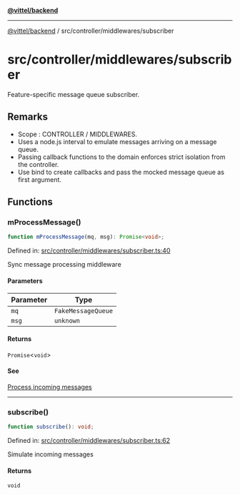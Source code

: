 [**@vittel/backend**](../../../README.md)

***

[@vittel/backend](../../../README.md) / src/controller/middlewares/subscriber

# src/controller/middlewares/subscriber

Feature-specific message queue subscriber.

## Remarks

- Scope : CONTROLLER / MIDDLEWARES.
- Uses a node.js interval to emulate messages arriving on a message queue.
- Passing callback functions to the domain enforces strict isolation from the controller.
- Use bind to create callbacks and pass the mocked message queue as first argument.

## Functions

### mProcessMessage()

```ts
function mProcessMessage(mq, msg): Promise<void>;
```

Defined in: [src/controller/middlewares/subscriber.ts:40](https://github.com/mulekick/vittel/blob/fd6f7ece7df6639cbc3c099ded62d635ce6ae274/packages/backend/src/controller/middlewares/subscriber.ts#L40)

Sync message processing middleware

#### Parameters

| Parameter | Type |
| ------ | ------ |
| `mq` | `FakeMessageQueue` |
| `msg` | `unknown` |

#### Returns

`Promise`\<`void`\>

#### See

[Process incoming messages](../../domain/transactions/messages.md#processfakeevent)

***

### subscribe()

```ts
function subscribe(): void;
```

Defined in: [src/controller/middlewares/subscriber.ts:62](https://github.com/mulekick/vittel/blob/fd6f7ece7df6639cbc3c099ded62d635ce6ae274/packages/backend/src/controller/middlewares/subscriber.ts#L62)

Simulate incoming messages

#### Returns

`void`
